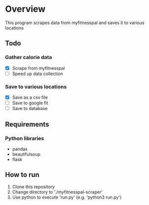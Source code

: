 # Overview #

This program scrapes data from myfitnesspal and saves it to various locations

## Todo ##

### Gather calorie data ##

- [x] Scrape from myfitnesspal
- [ ] Speed up data collection

### Save to various locations ##

- [x] Save as a csv file
- [ ] Save to google fit
- [ ] Save to database

## Requirements ##

### Python libraries ##

- pandas
- beautifulsoup
- flask

## How to run ##

1. Clone this repository
2. Change directory to './myfitnesspal-scraper'
3. Use python to execute 'run.py' (e.g. 'python3 run.py')
